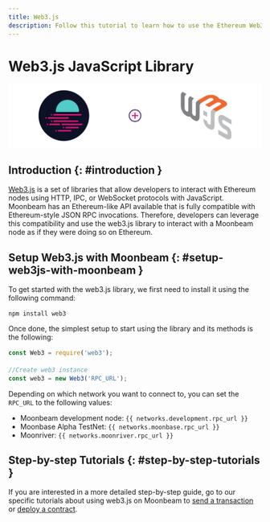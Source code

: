 ```yaml
---
title: Web3.js
description: Follow this tutorial to learn how to use the Ethereum Web3 JavaScript Library to deploy Solidity smart contracts to Moonbeam.
---
```

# Web3.js JavaScript Library

![Intro diagram](/images/integrations/integrations-web3js-banner.png)

## Introduction {: #introduction } 

[Web3.js](https://web3js.readthedocs.io/) is a set of libraries that allow developers to interact with Ethereum nodes using HTTP, IPC, or WebSocket protocols with JavaScript. Moonbeam has an Ethereum-like API available that is fully compatible with Ethereum-style JSON RPC invocations. Therefore, developers can leverage this compatibility and use the web3.js library to interact with a Moonbeam node as if they were doing so on Ethereum.

## Setup Web3.js with Moonbeam {: #setup-web3js-with-moonbeam } 

To get started with the web3.js library, we first need to install it using the following command:

```
npm install web3
```

Once done, the simplest setup to start using the library and its methods is the following:

```js
const Web3 = require('web3');

//Create web3 instance
const web3 = new Web3('RPC_URL');
```

Depending on which network you want to connect to, you can set the `RPC_URL` to the following values:

 - Moonbeam development node: `{{ networks.development.rpc_url }}`
 - Moonbase Alpha TestNet: `{{ networks.moonbase.rpc_url }}`
 - Moonriver: `{{ networks.moonriver.rpc_url }}`

## Step-by-step Tutorials {: #step-by-step-tutorials } 

If you are interested in a more detailed step-by-step guide, go to our specific tutorials about using web3.js on Moonbeam to [send a transaction](/getting-started/local-node/send-transaction/) or [deploy a contract](/getting-started/local-node/deploy-contract/).

